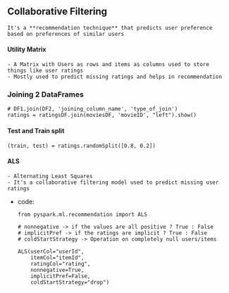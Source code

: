 ## Collaborative Filtering

    It's a **recommendation technique** that predicts user preference based on preferences of similar users


#### Utility Matrix
    - A Matrix with Users as rows and items as columns used to store things like user ratings
    - Mostly used to predict missing ratings and helps in recommendation

### Joining 2 DataFrames

    # DF1.join(DF2, 'joining_column_name', 'type_of_join')
    ratings = ratingsDF.join(moviesDF, 'movieID', "left").show()

#### Test and Train split

    (train, test) = ratings.randomSplit([0.8, 0.2])

#### ALS

    - Alternating Least Squares
    - It's a collaborative filtering model used to predict missing user ratings
    
- code:

      from pyspark.ml.recommendation import ALS
  
      # nonnegative -> if the values are all positive ? True : False
      # implicitPref -> if the ratings are implicit ? True : False
      # coldStartStrategy -> Operation on completely null users/items
  
      ALS(userCol="userId",
          itemCol="itemId",
          ratingCol="rating",
          nonnegative=True,
          implicitPref=False,
          coldStartStrategy="drop")
  
    

    
    
